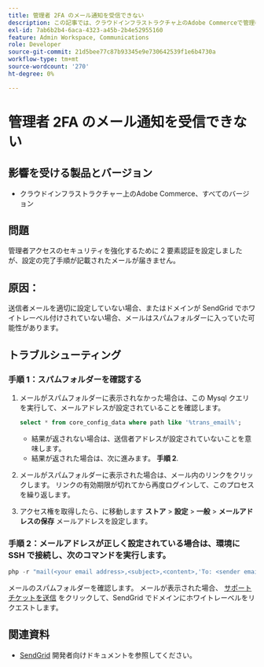 ```yaml
---
title: 管理者 2FA のメール通知を受信できない
description: この記事では、クラウドインフラストラクチャ上のAdobe Commerceで管理者アクセスセキュリティを強化するために、二要素認証（2FA）を設定した後、設定完了の手順が記載されたメールが届かない場合のトラブルシューティングについて説明します。
exl-id: 7ab6b2b4-6aca-4323-a45b-2b4e52955160
feature: Admin Workspace, Communications
role: Developer
source-git-commit: 21d5bee77c87b93345e9e730642539f1e6b4730a
workflow-type: tm+mt
source-wordcount: '270'
ht-degree: 0%

---
```


# 管理者 2FA のメール通知を受信できない


## 影響を受ける製品とバージョン

* クラウドインフラストラクチャー上のAdobe Commerce、すべてのバージョン

## 問題

管理者アクセスのセキュリティを強化するために 2 要素認証を設定しましたが、設定の完了手順が記載されたメールが届きません。

## 原因：

送信者メールを適切に設定していない場合、またはドメインが SendGrid でホワイトレーベル付けされていない場合、メールはスパムフォルダーに入っていた可能性があります。

## トラブルシューティング

### 手順 1：スパムフォルダーを確認する

1. メールがスパムフォルダーに表示されなかった場合は、この Mysql クエリを実行して、メールアドレスが設定されていることを確認します。

   ```sql
   select * from core_config_data where path like '%trans_email%';
   ```

   * 結果が返されない場合は、送信者アドレスが設定されていないことを意味します。
   * 結果が返された場合は、次に進みます。 **手順 2**.

1. メールがスパムフォルダーに表示された場合は、メール内のリンクをクリックします。 リンクの有効期限が切れてから再度ログインして、このプロセスを繰り返します。
1. アクセス権を取得したら、に移動します **ストア** > **設定** > **一般** > **メールアドレスの保存** メールアドレスを設定します。

### 手順 2：メールアドレスが正しく設定されている場合は、環境に SSH で接続し、次のコマンドを実行します。

```php
php -r "mail(<your email address>,<subject>,<content>,'To: <sender email>');"
```

メールのスパムフォルダーを確認します。 メールが表示された場合、 [サポートチケットを送信](/help/help-center-guide/help-center/magento-help-center-user-guide.md#login) をクリックして、SendGrid でドメインにホワイトレーベルをリクエストします。

## 関連資料

* [SendGrid](https://devdocs.magento.com/cloud/project/sendgrid.html) 開発者向けドキュメントを参照してください。
